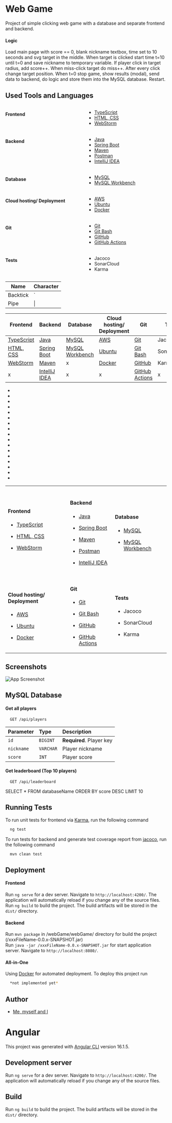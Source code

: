 # Web Game

Project of simple clicking web game with a database and separate frontend and backend.

#### Logic
Load main page with score == 0, blank nickname textbox, time set to 10 seconds and svg target in the middle. When target is clicked start time t=10 until t=0 and save nickname to temporary variable. If player click in target radius, add score++. When miss-click target do miss++. After every click change target position. When t=0 stop game, show results (modal), send data to backend, do logic and store them into the MySQL database. Restart.

## Used Tools and Languages
<div style="display: grid; grid-template-columns: repeat(2, 1fr); gap: 5px;">
  
#### Frontend
- [TypeScript](https://www.typescriptlang.org/)
- [HTML, CSS](https://html.com/)
- [WebStorm](https://www.jetbrains.com/webstorm/)
#### Backend
- [Java](https://www.java.com/en/)
- [Spring Boot](https://spring.io/projects/spring-boot)
- [Maven](https://maven.apache.org/)
- [Postman](https://www.postman.com/)
- [IntelliJ IDEA](https://www.jetbrains.com/idea/)
#### Database
- [MySQL](https://www.mysql.com/)
- [MySQL Workbench](https://www.mysql.com/products/workbench/)
#### Cloud hosting/ Deployment
- [AWS](https://aws.amazon.com/)
- [Ubuntu](https://ubuntu.com/aws)
- [Docker](https://www.docker.com/)
#### Git
- [Git](https://git-scm.com/)
- [Git Bash](https://gitforwindows.org/)
- [GitHub](https://github.com/)
- [GitHub Actions](https://github.com/features/actions)
#### Tests
- Jacoco
- SonarCloud
- Karma

</div>

| Name     | Character |
| ---      | ---       |
| Backtick | `         |
| Pipe     | \|        |


| Frontend | Backend | Database | Cloud hosting/ Deployment | Git | Tests |
| --- | --- | --- | --- | --- | --- |
| [TypeScript](https://www.typescriptlang.org/) | [Java](https://www.java.com/en/) | [MySQL](https://www.mysql.com/) | [AWS](https://aws.amazon.com/) | [Git](https://git-scm.com/) | Jacoco |
| [HTML, CSS](https://html.com/) | [Spring Boot](https://spring.io/projects/spring-boot) | [MySQL Workbench](https://www.mysql.com/products/workbench/) | [Ubuntu](https://ubuntu.com/aws) | [Git Bash](https://gitforwindows.org/) | SonarCloud |
| [WebStorm](https://www.jetbrains.com/webstorm/) | [Maven](https://maven.apache.org/) | x | [Docker](https://www.docker.com/) | [GitHub](https://github.com/) | Karma |
| x | [IntelliJ IDEA](https://www.jetbrains.com/idea/) | x | x | [GitHub Actions](https://github.com/features/actions) | x |
- 
- 
- 
- 
- 

- 
- 

- 
- 
- 

- 
- 
- 
- 

- 
- 
- 






<table align="center">
  <tr>
    <td style="padding-top: 0px;">

#### Frontend
- [TypeScript](https://www.typescriptlang.org/)
- [HTML, CSS](https://html.com/)
- [WebStorm](https://www.jetbrains.com/webstorm/)

    </td>
    <td style="padding-top: 20px;">

#### Backend
- [Java](https://www.java.com/en/)
- [Spring Boot](https://spring.io/projects/spring-boot/)
- [Maven](https://maven.apache.org/)
- [Postman](https://www.postman.com/)
- [IntelliJ IDEA](https://www.jetbrains.com/idea/)

    </td>
    <td style="padding-top: 20px;">

#### Database
- [MySQL](https://www.mysql.com/)
- [MySQL Workbench](https://www.mysql.com/products/workbench/)

    </td>
    </tr>
    <tr>
    <td style="padding-top: 20px;">

#### Cloud hosting/ Deployment
- [AWS](https://aws.amazon.com/)
- [Ubuntu](https://ubuntu.com/aws)
- [Docker](https://www.docker.com/)

    </td>
    <td style="padding-top: 20px;">

#### Git
- [Git](https://git-scm.com/)
- [Git Bash](https://gitforwindows.org/)
- [GitHub](https://github.com/)
- [GitHub Actions](https://github.com/features/actions/)

    </td>
    <td style="padding-top: 20px;">

#### Tests
- Jacoco
- SonarCloud
- Karma

    </td>
  </tr>
</table>





## Screenshots

![App Screenshot](https://via.placeholder.com/700x100?text=Not+Added+Yet)

## MySQL Database

#### Get all players

```
  GET /api/players
```

| Parameter | Type     | Description                |
| :-------- | :------- | :------------------------- |
| `id` | `BIGINT` | **Required**. Player key |
| `nickname` | `VARCHAR` | Player nickname |
| `score` | `INT` | Player score |

#### Get leaderboard (Top 10 players)

```
  GET /api/leaderboard
```

SELECT * FROM databaseName ORDER BY score DESC LIMIT 10

## Running Tests

To run unit tests for frontend via [Karma](https://karma-runner.github.io), run the following command

```bash
  ng test
```

To run tests for backend and generate test coverage report from [jacoco](https://www.jacoco.org/jacoco/trunk/index.html), run the following command

```bash
  mvn clean test
```

## Deployment

#### Frontend
Run `ng serve` for a dev server. Navigate to `http://localhost:4200/`. The application will automatically reload if you change any of the source files. <br>
Run `ng build` to build the project. The build artifacts will be stored in the `dist/` directory.

#### Backend
Run `mvn package` in /webGame/webGame/ directory for build the project (/xxxFileName-0.0.x-SNAPSHOT.jar) <br>
Run `java -jar /xxxFileName-0.0.x-SNAPSHOT.jar` for start application server. Navigate to `http://localhost:8080/`.

#### All-in-One
Using [Docker](https://www.docker.com/) for automated deployment. To deploy this project run

```bash
  *not implemented yet*
```

## Author

- [Me, myself and I](https://github.com/DavidKarnik)
 



# Angular

This project was generated with [Angular CLI](https://github.com/angular/angular-cli) version 16.1.5.

## Development server

Run `ng serve` for a dev server. Navigate to `http://localhost:4200/`. The application will automatically reload if you change any of the source files.

## Build

Run `ng build` to build the project. The build artifacts will be stored in the `dist/` directory.
